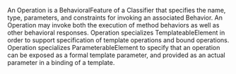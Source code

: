 An Operation is a BehavioralFeature of a Classifier that specifies the name, type, parameters, and constraints for invoking an associated Behavior. An Operation may invoke both the execution of method behaviors as well as other behavioral responses. Operation specializes TemplateableElement in order to support specification of template operations and bound operations. Operation specializes ParameterableElement to specify that an operation can be exposed as a formal template parameter, and provided as an actual parameter in a binding of a template.